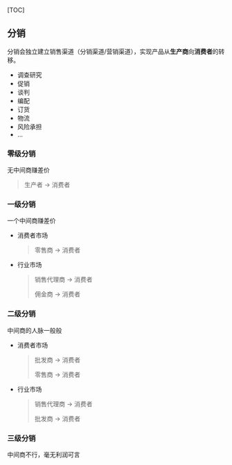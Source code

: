 <!-- @title: 【电子商务】分销 -->
<!-- @date: 2021-10-29 16:10:21 -->
<!-- @author: Zhang Jinbao -->
<!-- Table of Content -->

[TOC]

## 分销

分销会独立建立销售渠道（分销渠道/营销渠道），实现产品从**生产商**向**消费者**的转移。

- 调查研究
- 促销
- 谈判
- 编配
- 订货
- 物流
- 风险承担
- …



### 零级分销

无中间商赚差价

> 生产者 → 消费者



### 一级分销

一个中间商赚差价

- 消费者市场

  > 零售商 → 消费者

- 行业市场

  > 销售代理商 → 消费者
  >
  > 佣金商 → 消费者



### 二级分销

中间商的人脉一般般

- 消费者市场

  > 批发商 → 消费者
  >
  > 零售商 → 消费者

- 行业市场

  > 销售代理商 → 消费者
  >
  > 批发商 → 消费者



###   三级分销

中间商不行，毫无利润可言

